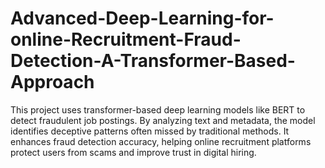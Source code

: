 # Advanced-Deep-Learning-for-online-Recruitment-Fraud-Detection-A-Transformer-Based-Approach
This project uses transformer-based deep learning models like BERT to detect fraudulent job postings. By analyzing text and metadata, the model identifies deceptive patterns often missed by traditional methods. It enhances fraud detection accuracy, helping online recruitment platforms protect users from scams and improve trust in digital hiring.
